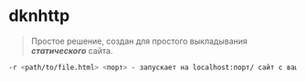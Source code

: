 # dknhttp
> Простое решение, создан для простого выкладывания ***статического*** сайта.

```bash
-r <path/to/file.html> <порт> - запускает на localhost:порт/ сайт с вашим html
```